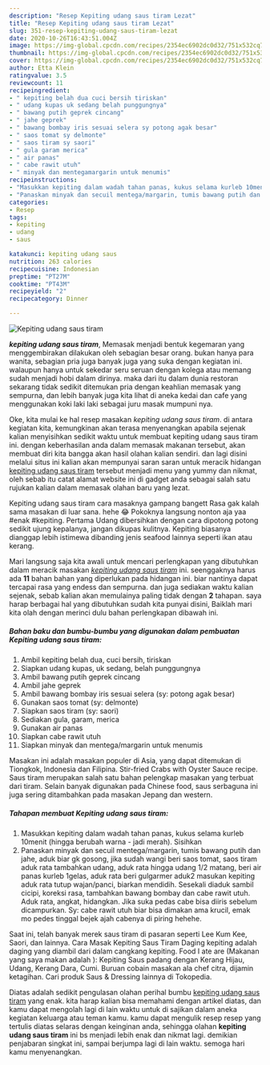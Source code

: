 ```yaml
---
description: "Resep Kepiting udang saus tiram Lezat"
title: "Resep Kepiting udang saus tiram Lezat"
slug: 351-resep-kepiting-udang-saus-tiram-lezat
date: 2020-10-26T16:43:51.004Z
image: https://img-global.cpcdn.com/recipes/2354ec6902dc0d32/751x532cq70/kepiting-udang-saus-tiram-foto-resep-utama.jpg
thumbnail: https://img-global.cpcdn.com/recipes/2354ec6902dc0d32/751x532cq70/kepiting-udang-saus-tiram-foto-resep-utama.jpg
cover: https://img-global.cpcdn.com/recipes/2354ec6902dc0d32/751x532cq70/kepiting-udang-saus-tiram-foto-resep-utama.jpg
author: Etta Klein
ratingvalue: 3.5
reviewcount: 11
recipeingredient:
- " kepiting belah dua cuci bersih tiriskan"
- " udang kupas uk sedang belah punggungnya"
- " bawang putih geprek cincang"
- " jahe geprek"
- " bawang bombay iris sesuai selera sy potong agak besar"
- " saos tomat sy delmonte"
- " saos tiram sy saori"
- " gula garam merica"
- " air panas"
- " cabe rawit utuh"
- " minyak dan mentegamargarin untuk menumis"
recipeinstructions:
- "Masukkan kepiting dalam wadah tahan panas, kukus selama kurleb 10menit (hingga berubah warna - jadi merah). Sisihkan"
- "Panaskan minyak dan secuil mentega/margarin, tumis bawang putih dan jahe, aduk biar gk gosong, jika sudah wangi beri saos tomat, saos tiram aduk rata tambahkan udang, aduk rata hingga udang 1/2 matang, beri air panas kurleb 1gelas, aduk rata beri gulgarmer aduk2 masukan kepiting aduk rata tutup wajan/panci, biarkan mendidih. Sesekali diaduk sambil cicipi, koreksi rasa, tambahkan bawang bombay dan cabe rawit utuh. Aduk rata, angkat, hidangkan. Jika suka pedas cabe bisa diiris sebelum dicampurkan. Sy: cabe rawit utuh biar bisa dimakan ama krucil, emak mo pedes tinggal bejek ajah cabenya di piring hehehe."
categories:
- Resep
tags:
- kepiting
- udang
- saus

katakunci: kepiting udang saus 
nutrition: 263 calories
recipecuisine: Indonesian
preptime: "PT27M"
cooktime: "PT43M"
recipeyield: "2"
recipecategory: Dinner

---
```



![Kepiting udang saus tiram](https://img-global.cpcdn.com/recipes/2354ec6902dc0d32/751x532cq70/kepiting-udang-saus-tiram-foto-resep-utama.jpg)

<b><i>kepiting udang saus tiram</i></b>, Memasak menjadi bentuk kegemaran yang menggembirakan dilakukan oleh sebagian besar orang. bukan hanya para wanita, sebagian pria juga banyak juga yang suka dengan kegiatan ini. walaupun hanya untuk sekedar seru seruan dengan kolega atau memang sudah menjadi hobi dalam dirinya. maka dari itu dalam dunia restoran sekarang tidak sedikit ditemukan pria dengan keahlian memasak yang sempurna, dan lebih banyak juga kita lihat di aneka kedai dan cafe yang menggunakan koki laki laki sebagai juru masak mumpuni nya.

Oke, kita mulai ke hal resep masakan <i>kepiting udang saus tiram</i>. di antara kegiatan kita, kemungkinan akan terasa menyenangkan apabila sejenak kalian menyisihkan sedikit waktu untuk membuat kepiting udang saus tiram ini. dengan keberhasilan anda dalam memasak makanan tersebut, akan membuat diri kita bangga akan hasil olahan kalian sendiri. dan lagi disini melalui situs ini kalian akan mempunyai saran saran untuk meracik hidangan <u>kepiting udang saus tiram</u> tersebut menjadi menu yang yummy dan nikmat, oleh sebab itu catat alamat website ini di gadget anda sebagai salah satu rujukan kalian dalam memasak olahan baru yang lezat.

Kepiting udang saus tiram cara masaknya gampang bangett Rasa gak kalah sama masakan di luar sana. hehe 😂 Pokoknya langsung nonton aja yaa #enak #kepiting. Pertama Udang dibersihkan dengan cara dipotong potong sedikit ujung kepalanya, jangan dikupas kulitnya. Kepiting biasanya dianggap lebih istimewa dibanding jenis seafood lainnya seperti ikan atau kerang.


Mari langsung saja kita awali untuk mencari perlengkapan yang dibutuhkan dalam meracik masakan <u><i>kepiting udang saus tiram</i></u> ini. seenggaknya harus ada <b>11</b> bahan bahan yang diperlukan pada hidangan ini. biar nantinya dapat tercapai rasa yang endess dan sempurna. dan juga sediakan waktu kalian sejenak, sebab kalian akan memulainya paling tidak dengan <b>2</b> tahapan. saya harap berbagai hal yang dibutuhkan sudah kita punyai disini, Baiklah mari kita olah dengan merinci dulu bahan perlengkapan dibawah ini.

<!--inarticleads1-->

##### Bahan baku dan bumbu-bumbu yang digunakan dalam pembuatan Kepiting udang saus tiram:

1. Ambil  kepiting belah dua, cuci bersih, tiriskan
1. Siapkan  udang kupas, uk sedang, belah punggungnya
1. Ambil  bawang putih geprek cincang
1. Ambil  jahe geprek
1. Ambil  bawang bombay iris sesuai selera (sy: potong agak besar)
1. Gunakan  saos tomat (sy: delmonte)
1. Siapkan  saos tiram (sy: saori)
1. Sediakan  gula, garam, merica
1. Gunakan  air panas
1. Siapkan  cabe rawit utuh
1. Siapkan  minyak dan mentega/margarin untuk menumis


Masakan ini adalah masakan populer di Asia, yang dapat ditemukan di Tiongkok, Indonesia dan Filipina. Stir-fried Crabs with Oyster Sauce recipe. Saus tiram merupakan salah satu bahan pelengkap masakan yang terbuat dari tiram. Selain banyak digunakan pada Chinese food, saus serbaguna ini juga sering ditambahkan pada masakan Jepang dan western. 

<!--inarticleads2-->

##### Tahapan membuat Kepiting udang saus tiram:

1. Masukkan kepiting dalam wadah tahan panas, kukus selama kurleb 10menit (hingga berubah warna - jadi merah). Sisihkan
1. Panaskan minyak dan secuil mentega/margarin, tumis bawang putih dan jahe, aduk biar gk gosong, jika sudah wangi beri saos tomat, saos tiram aduk rata tambahkan udang, aduk rata hingga udang 1/2 matang, beri air panas kurleb 1gelas, aduk rata beri gulgarmer aduk2 masukan kepiting aduk rata tutup wajan/panci, biarkan mendidih. Sesekali diaduk sambil cicipi, koreksi rasa, tambahkan bawang bombay dan cabe rawit utuh. Aduk rata, angkat, hidangkan. Jika suka pedas cabe bisa diiris sebelum dicampurkan. Sy: cabe rawit utuh biar bisa dimakan ama krucil, emak mo pedes tinggal bejek ajah cabenya di piring hehehe.


Saat ini, telah banyak merek saus tiram di pasaran seperti Lee Kum Kee, Saori, dan lainnya. Cara Masak Kepiting Saus Tiram Daging kepiting adalah daging yang diambil dari dalam cangkang kepiting. Food I ate are (Makanan yang saya makan adalah ): Kepiting Saus padang dengan Kerang Hijau, Udang, Kerang Dara, Cumi. Buruan cobain masakan ala chef citra, dijamin ketagihan. Cari produk Saus &amp; Dressing lainnya di Tokopedia. 

Diatas adalah sedikit pengulasan olahan perihal bumbu <u>kepiting udang saus tiram</u> yang enak. kita harap kalian bisa memahami dengan artikel diatas, dan kamu dapat mengolah lagi di lain waktu untuk di sajikan dalam aneka kegiatan keluarga atau teman kamu. kamu dapat mengulik resep resep yang tertulis diatas selaras dengan keinginan anda, sehingga olahan <b>kepiting udang saus tiram</b> ini bs menjadi lebih enak dan nikmat lagi. demikian penjabaran singkat ini, sampai berjumpa lagi di lain waktu. semoga hari kamu menyenangkan.
